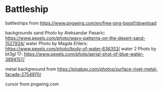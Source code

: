 # Battleship



battleships from https://www.pngwing.com/en/free-png-bsgsf/download


backgrounds
sand Photo by Aleksandar Pasaric: https://www.pexels.com/photo/wavy-patterns-on-the-desert-sand-1527934/
water Photo by Magda Ehlers: https://www.pexels.com/photo/body-of-water-636353/
water 2 Photo by bt3gl ♡: https://www.pexels.com/photo/aerial-shot-of-blue-water-3894157/

metal backgreound from https://pixabay.com/photos/surface-rivet-metal-facade-2754970/

cursor from pngwing.com
